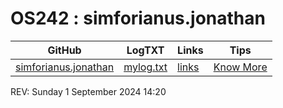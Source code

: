 ---
---
# OS242 : simforianus.jonathan

|  GitHub               |    LogTXT   |  Links | Tips |
| ----------------------| ------------| -------| -----|
| [simforianus.jonathan](https://github.com/SimforianusJonathan/os242) | [mylog.txt](TXT/mylog.txt) | [links](links.md) | [Know More](tips.md) |

REV: Sunday 1 September 2024 14:20
